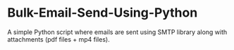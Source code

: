 # Bulk-Email-Send-Using-Python
A simple Python script where emails are sent using SMTP library along with attachments (pdf files + mp4 files). 
